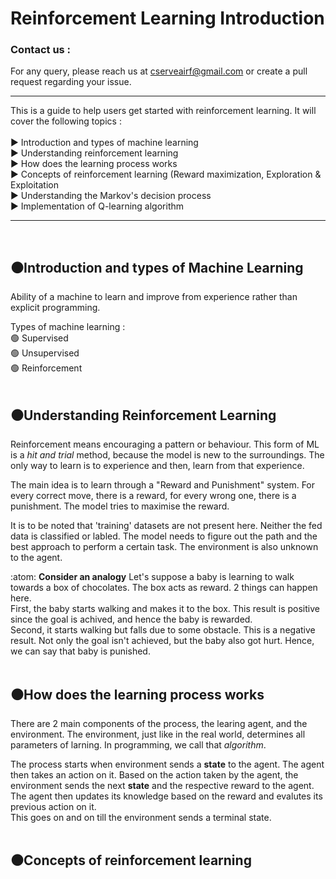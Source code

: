 # Reinforcement Learning Introduction

### Contact us :
For any query, please reach us at cserveairf@gmail.com or create a pull request regarding your issue.

***

This is a guide to help users get started with reinforcement learning. It will cover the following topics :
<br>
<br>
  ▶️ Introduction and types of machine learning<br>
  ▶️ Understanding reinforcement learning<br>
  ▶️ How does the learning process works<br>
  ▶️ Concepts of reinforcement learning (Reward maximization, Exploration & Exploitation<br>
  ▶️ Understanding the Markov's decision process<br>
  ▶️ Implementation of Q-learning algorithm
 <br>
***
<br>

## ⚫Introduction and types of Machine Learning
Ability of a machine to learn and improve from experience rather than explicit programming.

Types of machine learning :<br>
  🟢 Supervised<br>
  🟢 Unsupervised<br>
  🟢 Reinforcement<br>
<br>

## ⚫Understanding Reinforcement Learning
Reinforcement means encouraging a pattern or behaviour. This form of ML is a _hit and trial_ method, because the model is new to the surroundings. The only way to learn is to experience and then, learn from that experience. 

The main idea is to learn through a "Reward and Punishment" system. For every correct move, there is a reward, for every wrong one, there is a punishment. The model tries to maximise the reward.

It is to be noted that 'training' datasets are not present here. Neither the fed data is classified or labled. The model needs to figure out the path and the best approach to perform a certain task. The environment is also unknown to the agent.

:atom: **Consider an analogy** Let's suppose a baby is learning to walk towards a box of chocolates. The box acts as reward. 2 things can happen here.<br>
First, the baby starts walking and makes it to the box. This result is positive since the goal is achived, and hence the baby is rewarded.<br>
Second, it starts walking but falls due to some obstacle. This is a negative result. Not only the goal isn't achieved, but the baby also got hurt. Hence, we can say that baby is punished.
<br>
<br>

## ⚫How does the learning process works
There are 2 main components of the process, the learing agent, and the environment. The environment, just like in the real world, determines all parameters of larning. In programming, we call that _algorithm_.

The process starts when environment sends a **state** to the agent. The agent then takes an action on it. Based on the action taken by the agent, the environment sends the next **state** and the respective reward to the agent. The agent then updates its knowledge based on the reward and evalutes its previous action on it.<br>
This goes on and on till the environment sends a terminal state. 
<br>
<br>

## ⚫Concepts of reinforcement learning
